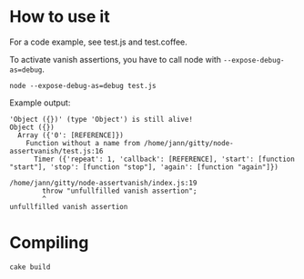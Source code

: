 How to use it
=============
For a code example, see test.js and test.coffee.

To activate vanish assertions, you have to call node with `--expose-debug-as=debug`.

    node --expose-debug-as=debug test.js

Example output:

    'Object ({})' (type 'Object') is still alive!
    Object ({})
      Array ({'0': [REFERENCE]})
        Function without a name from /home/jann/gitty/node-assertvanish/test.js:16
          Timer ({'repeat': 1, 'callback': [REFERENCE], 'start': [function "start"], 'stop': [function "stop"], 'again': [function "again"]})

    /home/jann/gitty/node-assertvanish/index.js:19
            throw "unfullfilled vanish assertion";
            ^
    unfullfilled vanish assertion

Compiling
=========

    cake build
